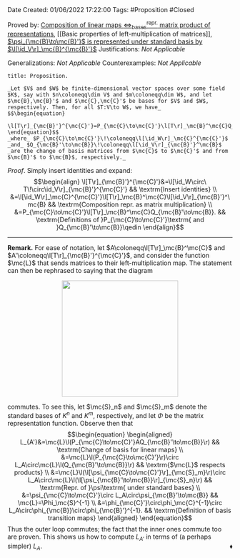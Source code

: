 <br />
<br />

Date Created: 01/06/2022 17:22:00
Tags: #Proposition #Closed

Proved by: [Composition of linear maps $\Leftrightarrow^\textrm{repr.}_\textrm{bases}$ matrix product of representations](Composition%20of%20linear%20maps%20repr%20under%20basis%20matrix%20product%20of%20representations.md), [[Basic properties of left-multiplication of matrices]], [$\psi_{\mc{B}\to\mc{B}'}$ is represented under standard basis by $\l[\id_V\r]_\mc{B}^{\mc{B}'}$](Basis%20transition%20map%20acts%20as%20left-multiplication%20by%20change%20of%20basis%20matrix.md)
Justifications: _Not Applicable_

Generalizations: _Not Applicable_
Counterexamples: _Not Applicable_

``` ad-Proposition
title: Proposition.

_Let $V$ and $W$ be finite-dimensional vector spaces over some field $K$, say with $n\coloneqq\dim V$ and $m\coloneqq\dim W$, and let $\mc{B},\mc{B}'$ and $\mc{C},\mc{C}'$ be bases for $V$ and $W$, respectively. Then, for all $T:V\to W$, we have_
$$\begin{equation}
    \l[T\r]_{\mc{B}'}^{\mc{C}'}=P_{\mc{C}\to\mc{C}'}\l[T\r]_\mc{B}^\mc{C}Q_{\mc{B}'\to\mc{B}},
\end{equation}$$
_where_ $P_{\mc{C}\to\mc{C}'}\!\coloneqq\l[\id_W\r]_\mc{C}^{\mc{C}'}$ _and_ $Q_{\mc{B}'\to\mc{B}}\!\coloneqq\l[\id_V\r]_{\mc{B}'}^\mc{B}$ _are the change of basis matrices from $\mc{C}$ to $\mc{C}'$ and from $\mc{B}'$ to $\mc{B}$, respectively._

```

_Proof_. Simply insert identities and expand:
$$\begin{align}
    \l[T\r]_{\mc{B}'}^{\mc{C}'}&=\l[\id_W\circ\ T\!\circ\id_V\r]_{\mc{B}'}^{\mc{C}'} && \textrm{Insert identities} \\
    &=\l[\id_W\r]_\mc{C}^{\mc{C}'}\l[T\r]_\mc{B}^\mc{C}\l[\id_V\r]_{\mc{B}'}^\mc{B} && \textrm{Composition repr. as matrix multiplication} \\
    &=P_{\mc{C}\to\mc{C}'}\l[T\r]_\mc{B}^\mc{C}Q_{\mc{B}'\to\mc{B}}. && \textrm{Definitions of }P_{\mc{C}\to\mc{C}'}\textrm{ and }Q_{\mc{B}'\to\mc{B}}\qedin
\end{align}$$

---

**Remark.** For ease of notation, let $A\coloneqq\l[T\r]_\mc{B}^\mc{C}$ and $A'\coloneqq\l[T\r]_{\mc{B}'}^{\mc{C}'}$, and consider the function $\mc{L}$ that sends matrices to their left-multiplication map. The statement can then be rephrased to saying that the diagram

<center><img src="app://local/home/zhao/MathWiki/Images/2022-06-01_174406/image.svg", width=260></center>

commutes. To see this, let $\mc{S}_n$ and $\mc{S}_m$ denote the standard bases of $K^n$ and $K^m$, respectively, and let $\Phi$ be the matrix representation function. Observe then that
$$\begin{equation}
    \begin{aligned}
        L_{A'}&=\mc{L}\l(P_{\mc{C}\to\mc{C}'}AQ_{\mc{B}'\to\mc{B}}\r) && \textrm{Change of basis for linear maps} \\
        &=\mc{L}\l(P_{\mc{C}\to\mc{C}'}\r)\circ L_A\circ\mc{L}\l(Q_{\mc{B}'\to\mc{B}}\r) && \textrm{$\mc{L}$ respects products} \\
        &=\mc{L}\l(\l[\psi_{\mc{C}\to\mc{C}'}\r]_{\mc{S}_m}\r)\circ L_A\circ\mc{L}\l(\l[\psi_{\mc{B}'\to\mc{B}}\r]_{\mc{S}_n}\r) && \textrm{Repr. of }\psi\textrm{ under standard bases} \\
        &=\psi_{\mc{C}\to\mc{C}'}\circ L_A\circ\psi_{\mc{B}'\to\mc{B}} && \mc{L}=\Phi_\mc{S}^{-1} \\
        &=\phi_{\mc{C}'}\circ\phi_\mc{C}^{-1}\circ L_A\circ\phi_{\mc{B}}\circ\phi_{\mc{B}'}^{-1}. && \textrm{Definition of basis transition maps}
    \end{aligned}
\end{equation}$$
Thus the outer loop commutes; the fact that the inner ones commute too are proven. This shows us how to compute $L_{A'}$ in terms of (a perhaps simpler) $L_A$.<span style="float:right;">$\blacklozenge$</span>
